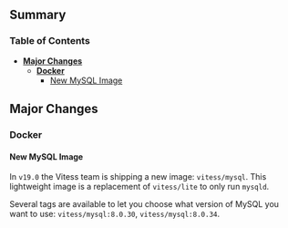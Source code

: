 ## Summary

### Table of Contents

- **[Major Changes](#major-changes)**
  - **[Docker](#docker)**
      - [New MySQL Image](#mysql-image)

## <a id="major-changes"/>Major Changes

### <a id="docker"/>Docker

#### <a id="mysql-image"/>New MySQL Image

In `v19.0` the Vitess team is shipping a new image: `vitess/mysql`.
This lightweight image is a replacement of `vitess/lite` to only run `mysqld`.

Several tags are available to let you choose what version of MySQL you want to use: `vitess/mysql:8.0.30`, `vitess/mysql:8.0.34`.

